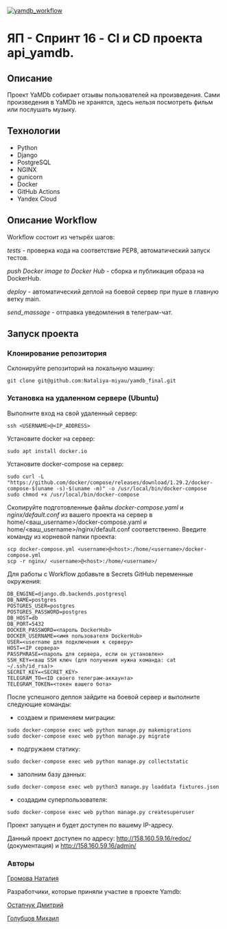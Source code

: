 [![yamdb_workflow](https://github.com/Nataliya-miyau/yamdb_final/actions/workflows/yamdb_workflow.yml/badge.svg)](https://github.com/Nataliya-miyau/yamdb_final/actions/workflows/yamdb_workflow.yml)

# ЯП - Спринт 16 - CI и CD проекта api_yamdb. 
## Описание
Проект YaMDb собирает отзывы пользователей на произведения. Сами произведения в YaMDb не хранятся, здесь нельзя посмотреть фильм или послушать музыку.

## Технологии
* Python
* Django
* PostgreSQL
* NGINX
* gunicorn
* Docker
* GitHub Actions
* Yandex Cloud

## Описание Workflow
Workflow состоит из четырёх шагов:

_tests_ - проверка кода на соответствие PEP8, автоматический запуск тестов.

_рush Docker image to Docker Hub_ - сборка и публикация образа на DockerHub.

_deploy_ - автоматический деплой на боевой сервер при пуше в главную ветку main.

_send_massage_ - отправка уведомления в телеграм-чат.

## Запуск проекта

### Клонирование репозитория
Склонируйте репозиторий на локальную машину:

```
git clone git@github.com:Nataliya-miyau/yamdb_final.git
```

### Установка на удаленном сервере (Ubuntu)
Выполните вход на свой удаленный сервер:

```
ssh <USERNAME>@<IP_ADDRESS>
```

Установите docker на сервер:

```
sudo apt install docker.io
```

Установите docker-compose на сервер:

```
sudo curl -L "https://github.com/docker/compose/releases/download/1.29.2/docker-compose-$(uname -s)-$(uname -m)" -o /usr/local/bin/docker-compose
sudo chmod +x /usr/local/bin/docker-compose
```
Скопируйте подготовленные файлы *docker-compose.yaml* и *nginx/default.conf* из вашего проекта на сервер в home/<ваш_username>/docker-compose.yaml и home/<ваш_username>/nginx/default.conf соответственно. Введите команду из корневой папки проекта:

```
scp docker-compose.yml <username>@<host>:/home/<username>/docker-compose.yml
scp -r nginx/ <username>@<host>:/home/<username>/
```

Для работы с Workflow добавьте в Secrets GitHub переменные окружения:

```
DB_ENGINE=django.db.backends.postgresql
DB_NAME=postgres
POSTGRES_USER=postgres
POSTGRES_PASSWORD=postgres
DB_HOST=db
DB_PORT=5432
DOCKER_PASSWORD=<пароль DockerHub>
DOCKER_USERNAME=<имя пользователя DockerHub>
USER=<username для подключения к серверу>
HOST=<IP сервера>
PASSPHRASE=<пароль для сервера, если он установлен>
SSH_KEY=<ваш SSH ключ (для получения нужна команда: cat ~/.ssh/id_rsa)>
SECRET_KEY=<SECRET_KEY>
TELEGRAM_TO=<ID своего телеграм-аккаунта>
TELEGRAM_TOKEN=<токен вашего бота>
```
После успешного деплоя зайдите на боевой сервер и выполните следующие команды:

* создаем и применяем миграции:
```
sudo docker-compose exec web python manage.py makemigrations 
sudo docker-compose exec web python manage.py migrate
```
* подгружаем статику:
```
sudo docker-compose exec web python manage.py collectstatic
```
* заполним базу данных:
```
sudo docker-compose exec web python3 manage.py loaddata fixtures.json
```
* создадим суперпользователя:
```
sudo docker-compose exec web python manage.py createsuperuser
```
Проект запущен и будет доступен по вашему IP-адресу.

Данный проект доступен по адресу: http://158.160.59.16/redoc/ (документация) и http://158.160.59.16/admin/ 

### Авторы

[Громова Наталия](https://github.com/Nataliya-miyau)

Разработчики, которые приняли участие в проекте Yamdb:

[Остапчук Дмитрий](https://github.com/WispHes)

[Голубцов Михаил](https://github.com/MikhailEGolubtsov)

